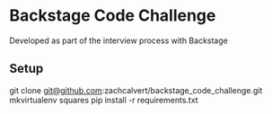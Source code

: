 # Backstage Code Challenge

Developed as part of the interview process with Backstage

## Setup

git clone git@github.com:zachcalvert/backstage_code_challenge.git
mkvirtualenv squares
pip install -r requirements.txt
